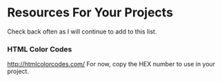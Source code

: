 # Resources For Your Projects
Check back often as I will continue to add to this list.

### HTML Color Codes
http://htmlcolorcodes.com/
For now, copy the HEX number to use in your project.
